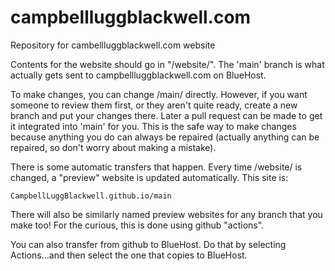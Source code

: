 # campbellluggblackwell.com
Repository for cambellluggblackwell.com website

Contents for the website should go in "/website/".  The 'main' branch is what actually gets sent to campbellluggblackwell.com on BlueHost.

To make changes, you can change /main/ directly.  However, if you want someone to review them first, or they aren't quite ready, create
a new branch and put your changes there.  Later a pull request can be made to get it integrated into 'main' for you.  This is the safe
way to make changes because anything you do can always be repaired (actually anything can be repaired, so don't worry about making a
mistake).

There is some automatic transfers that happen.  Every time /website/ is changed, a "preview" website is updated automatically.
This site is:

    CampbellLuggBlackwell.github.io/main
   
There will also be similarly named preview websites for any branch that you make too!  For the curious, this is done using github "actions".

You can also transfer from github to BlueHost.  Do that by selecting Actions...and then select the one that copies to BlueHost.
